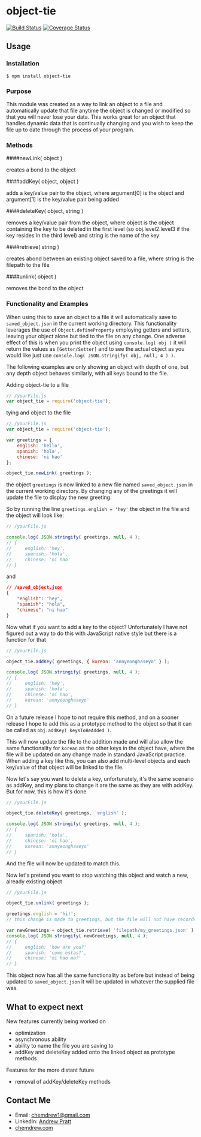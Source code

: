 # object-tie
  [![Build Status](https://travis-ci.org/chemdrew/object-tie.svg?branch=master)](https://travis-ci.org/chemdrew/object-tie)
  [![Coverage Status](https://coveralls.io/repos/chemdrew/object-tie/badge.svg?branch=master)](https://coveralls.io/r/chemdrew/object-tie?branch=master)

## Usage

### Installation

``` shell
$ npm install object-tie
```

### Purpose

This module was created as a way to link an object to a file and automatically update that file anytime the object is changed or modified so that you will never lose your data. This works great for an object that handles dynamic data that is continually changing and you wish to keep the file up to date through the process of your program.

### Methods

####newLink( object )

creates a bond to the object

####addKey( object, object )

adds a key/value pair to the object, where argument[0] is the object and argument[1] is the key/value pair being added

####deleteKey( object, string )

removes a key/value pair from the object, where object is the object containing the key to be deleted in the first level (so obj.level2.level3 if the key resides in the third level) and string is the name of the key

####retrieve( string )

creates abond between an existing object saved to a file, where string is the filepath to the file

####unlink( object )

removes the bond to the object

### Functionality and Examples

When using this to save an object to a file it will automatically save to `saved_object.json` in the current working directory. This functionality leverages the use of `Object.defineProperty` employing getters and setters, leaving your object alone but tied to the file on any change. One adverse effect of this is when you print the object using `console.log( obj )` it will return the values as `[Getter/Setter]` and to see the actual object as you would like just use `console.log( JSON.stringify( obj, null, 4 ) )`.

The following examples are only showing an object with depth of one, but any depth object behaves similarly, with all keys bound to the file.

Adding object-tie to a file

```javascript
// /yourFile.js
var object_tie = require('object-tie');
```

tying and object to the file

```javascript
// /yourFile.js
var object_tie = require('object-tie');

var greetings = {
    english: 'hello',
    spanish: 'hola',
    chinese: 'ni hao'
};

object_tie.newLink( greetings );

```

the object `greetings` is now linked to a new file named `saved_object.json` in the current working directory. By changing any of the greetings it will update the file to display the new greeting.

So by running the line `greetings.english = 'hey'` the object in the file and the object will look like:

```javascript
// /yourFile.js

console.log( JSON.stringify( greetings, null, 4 );
// {
//     english: 'hey',
//     spanish: 'hola',
//     chinese: 'ni hao'
// }
```

and

```json
// /saved_object.json
{
    "english": "hey",
    "spanish": "hola",
    "chinese": "ni hao"
}
```

Now what if you want to add a key to the object? Unfortunately I have not figured out a way to do this with JavaScript native style but there is a function for that

```javascript
// /yourFile.js

object_tie.addKey( greetings, { korean: 'annyeonghaseyo' } );

console.log( JSON.stringify( greetings, null, 4 );
// {
//     english: 'hey',
//     spanish: 'hola',
//     chinese: 'ni hao',
//     korean: 'annyeonghaseyo'
// }
```

On a future release I hope to not require this method, and on a sooner release I hope to add this as a prototype method to the object so that it can be called as `obj.addKey( keysToBeAdded )`.

This will now update the file to the addition made and will also allow the same functionality for `korean` as the other keys in the object have, where the file will be updated on any change made in standard JavaScript practice.
When adding a key like this, you can also add multi-level objects and each key/value of that object will be linked to the file.

Now let's say you want to delete a key, unfortunately, it's the same scenario as addKey, and my plans to change it are the same as they are with addKey. But for now, this is how it's done

```javascript
// /yourFile.js

object_tie.deleteKey( greetings, 'english' );

console.log( JSON.stringify( greetings, null, 4 );
// {
//     spanish: 'hola',
//     chinese: 'ni hao',
//     korean: 'annyeonghaseyo'
// }
```

And the file will now be updated to match this.

Now let's pretend you want to stop watching this object and watch a new, already existing object

```javascript
// /yourFile.js

object_tie.unlink( greetings );

greetings.english = 'hi!';
// this change is made to greetings, but the file will not have recorded it

var newGreetings = object_tie.retrieve( 'filepath/my_greetings.json' );
console.log( JSON.stringify( newGreetings, null, 4 );
// {
//     english: 'how are you?'
//     spanish: 'como estas?',
//     chinese: 'ni hao ma?'
// }
```

This object now has all the same functionality as before but instead of being updated to `saved_object.json` it will be updated in whatever the supplied file was.

## What to expect next

New features currently being worked on

* optimization
* asynchronous ability
* ability to name the file you are saving to
* addKey and deleteKey added onto the linked object as prototype methods

Features for the more distant future

* removal of addKey/deleteKey methods

## Contact Me

* Email: [chemdrew1@gmail.com](mailto:chemdrew1@gmail.com?Subject=Hi!%20I%20saw%20your%20npm%20module!)
* LinkedIn: [Andrew Pratt](http://linkedin.com/in/chemdrew)
* [chemdrew.com](http://chemdrew.com)